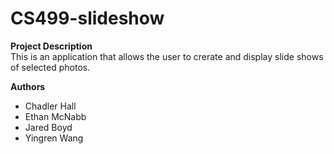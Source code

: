 # CS499-slideshow

**Project Description**\
This is an application that allows the user to crerate and display slide shows of selected photos.

**Authors**
- Chadler Hall
- Ethan McNabb
- Jared Boyd
- Yingren Wang
